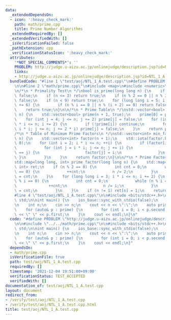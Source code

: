 ```yaml
---
data:
  _extendedDependsOn:
  - icon: ':heavy_check_mark:'
    path: math/prime.cpp
    title: Prime Number Algorithms
  _extendedRequiredBy: []
  _extendedVerifiedWith: []
  _isVerificationFailed: false
  _pathExtension: cpp
  _verificationStatusIcon: ':heavy_check_mark:'
  attributes:
    '*NOT_SPECIAL_COMMENTS*': ''
    PROBLEM: http://judge.u-aizu.ac.jp/onlinejudge/description.jsp?id=NTL_1_A
    links:
    - http://judge.u-aizu.ac.jp/onlinejudge/description.jsp?id=NTL_1_A
  bundledCode: "#line 1 \"test/aoj/NTL_1_A.test.cpp\"\n#define PROBLEM \"http://judge.u-aizu.ac.jp/onlinejudge/description.jsp?id=NTL_1_A\"\
    \n\n#line 2 \"math/prime.cpp\"\n#include <map>\n#include <numeric>\n#include <vector>\n\
    \n/*\n * Primality Test\n */\nbool is_prime(long long n) {\n    if (n <= 1) return\
    \ false;\n    if (n <= 3) return true;\n    if (n % 2 == 0 || n % 3 == 0) return\
    \ false;\n    if (n < 9) return true;\n    for (long long i = 5; i * i <= n; i\
    \ += 6) {\n        if (n % i == 0 || n % (i + 2) == 0) return false;\n    }\n\
    \    return true;\n}\n\n/*\n * Prime Table\n */\nstd::vector<bool> prime_table(int\
    \ n) {\n    std::vector<bool> prime(n + 1, true);\n    prime[0] = prime[1] = false;\n\
    \    for (int j = 4; j <= n; j += 2) prime[j] = false;\n    for (int i = 3; i\
    \ * i <= n; i += 2) {\n        if (!prime[i]) continue;\n        for (int j =\
    \ i * i; j <= n; j += 2 * i) prime[j] = false;\n    }\n    return prime;\n}\n\n\
    /*\n * Table of Minimum Prime Factors\n */\nstd::vector<int> min_factor_table(int\
    \ n) {\n    std::vector<int> factor(n + 1);\n    std::iota(factor.begin(), factor.end(),\
    \ 0);\n    for (int i = 2; i * i <= n; ++i) {\n        if (factor[i] == i) {\n\
    \            for (int j = i * i; j <= n; j += i) {\n                if (factor[j]\
    \ == j) {\n                    factor[j] = i;\n                }\n           \
    \ }\n        }\n    }\n    return factor;\n}\n\n/*\n * Prime Factorization\n */\n\
    std::map<long long, int> prime_factor(long long n) {\n    std::map<long long,\
    \ int> ret;\n    if (n % 2 == 0) {\n        int cnt = 0;\n        while (n % 2\
    \ == 0) {\n            ++cnt;\n            n /= 2;\n        }\n        ret[2]\
    \ = cnt;\n    }\n    for (long long i = 3; i * i <= n; i += 2) {\n        if (n\
    \ % i == 0) {\n            int cnt = 0;\n            while (n % i == 0) {\n  \
    \              ++cnt;\n                n /= i;\n            }\n            ret[i]\
    \ = cnt;\n        }\n    }\n    if (n != 1) ret[n] = 1;\n    return ret;\n}\n\
    #line 4 \"test/aoj/NTL_1_A.test.cpp\"\n\n#include <bits/stdc++.h>\nusing namespace\
    \ std;\n\nint main() {\n    ios_base::sync_with_stdio(false);\n    cin.tie(0);\n\
    \n    int n;\n    cin >> n;\n    cout << n << \":\";\n    auto prime = prime_factor(n);\n\
    \    for (auto& p : prime) {\n        for (int i = 0; i < p.second; i++) cout\
    \ << \" \" << p.first;\n    }\n    cout << endl;\n}\n"
  code: "#define PROBLEM \"http://judge.u-aizu.ac.jp/onlinejudge/description.jsp?id=NTL_1_A\"\
    \n\n#include \"../../math/prime.cpp\"\n\n#include <bits/stdc++.h>\nusing namespace\
    \ std;\n\nint main() {\n    ios_base::sync_with_stdio(false);\n    cin.tie(0);\n\
    \n    int n;\n    cin >> n;\n    cout << n << \":\";\n    auto prime = prime_factor(n);\n\
    \    for (auto& p : prime) {\n        for (int i = 0; i < p.second; i++) cout\
    \ << \" \" << p.first;\n    }\n    cout << endl;\n}"
  dependsOn:
  - math/prime.cpp
  isVerificationFile: true
  path: test/aoj/NTL_1_A.test.cpp
  requiredBy: []
  timestamp: '2021-12-04 19:51:00+09:00'
  verificationStatus: TEST_ACCEPTED
  verifiedWith: []
documentation_of: test/aoj/NTL_1_A.test.cpp
layout: document
redirect_from:
- /verify/test/aoj/NTL_1_A.test.cpp
- /verify/test/aoj/NTL_1_A.test.cpp.html
title: test/aoj/NTL_1_A.test.cpp
---
```

